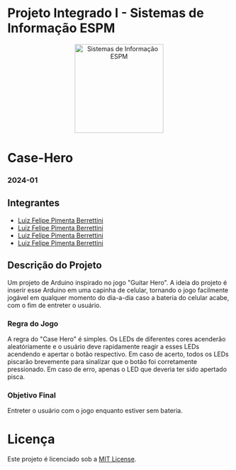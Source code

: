 # Projeto Integrado I - Sistemas de Informação ESPM

<p style="text-align: center;">
    <a href="https://www.espm.br/cursos-de-graduacao/sistemas-de-informacao/"><img src="https://avatars.githubusercontent.com/u/49880458?s=200&v=4" alt="Sistemas de Informação ESPM" style="height: 200px; width: 200px;"/></a>
</p>

# Case-Hero

### 2024-01

## Integrantes
- [Luiz Felipe Pimenta Berrettini](https://github.com/PimentaBrrt/)
- [Luiz Felipe Pimenta Berrettini](https://github.com/PimentaBrrt/)
- [Luiz Felipe Pimenta Berrettini](https://github.com/PimentaBrrt/)
- [Luiz Felipe Pimenta Berrettini](https://github.com/PimentaBrrt/)

## Descrição do Projeto

Um projeto de Arduino inspirado no jogo "Guitar Hero". A ideia do projeto é inserir esse Arduino em uma capinha de celular, tornando o jogo facilmente jogável em qualquer
momento do dia-a-dia caso a bateria do celular acabe, com o fim de entreter o usuário.

### Regra do Jogo

A regra do "Case Hero" é simples. Os LEDs de diferentes cores acenderão aleatóriamente e o usuário deve rapidamente reagir a esses LEDs acendendo e apertar o botão respectivo. Em caso de acerto, todos os LEDs piscarão brevemente para sinalizar que o botão foi corretamente pressionado. Em caso de erro, apenas o LED que deveria ter sido apertado pisca.

### Objetivo Final

Entreter o usuário com o jogo enquanto estiver sem bateria.

# Licença

Este projeto é licenciado sob a [MIT License](https://github.com/PimentaBrrt/Case-Hero/blob/main/LICENSE).
